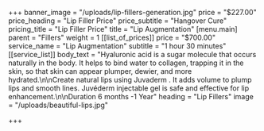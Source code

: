 +++
banner_image = "/uploads/lip-fillers-generation.jpg"
price = "$227.00"
price_heading = "Lip Filler Price"
price_subtitle = "Hangover Cure"
pricing_title = "Lip Filler Price"
title = "Lip Augmentation"
[menu.main]
parent = "Fillers"
weight = 1
[[list_of_prices]]
price = "$700.00"
service_name = "Lip Augmentation"
subtitle = "1 hour 30 minutes"
[[service_list]]
body_text = "Hyaluronic acid is a sugar molecule that occurs naturally in the body. It helps to bind water to collagen, trapping it in the skin, so that skin can appear plumper, dewier, and more hydrated.\n\nCreate natural lips using Juvaderm . It adds volume to plump lips and smooth lines. Juvéderm injectable gel is safe and effective for lip enhancement.\n\nDuration 6 months -1 Year"
heading = "Lip Fillers"
image = "/uploads/beautiful-lips.jpg"

+++
